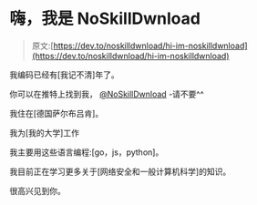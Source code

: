 # 嗨，我是 NoSkillDwnload

> 原文:[https://dev.to/noskilldwnload/hi-im-noskilldwnload](https://dev.to/noskilldwnload/hi-im-noskilldwnload)

我编码已经有[我记不清]年了。

你可以在推特上找到我， [@NoSkillDwnload](https://twitter.com/NoSkillDwnload) -请不要^^

我住在[德国萨尔布吕肯]。

我为[我的大学]工作

我主要用这些语言编程:[go，js，python]。

我目前正在学习更多关于[网络安全和一般计算机科学]的知识。

很高兴见到你。
